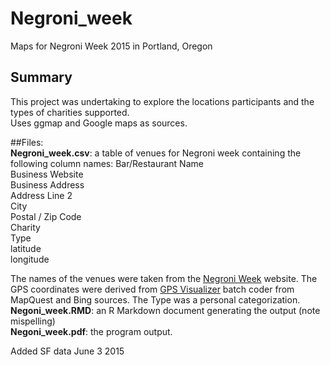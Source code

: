 # Negroni_week
Maps for Negroni Week 2015 in Portland, Oregon 

## Summary  
This project was undertaking to explore the locations participants and the types of charities supported.   
Uses ggmap and Google maps as sources. 

##Files:  
__Negroni_week.csv__: a table of venues for Negroni week containing the following column names:
Bar/Restaurant Name  
Business Website  
Business Address  
Address Line 2  
City  
Postal / Zip Code  
Charity  
Type  
latitude  
longitude  


The names of the venues were taken from the [Negroni Week](http://negroniweek.com/) website. The GPS coordinates were derived from [GPS Visualizer](http://www.gpsvisualizer.com/geocoder/) batch coder from MapQuest and Bing sources. The Type was a personal categorization.   
__Negoni_week.RMD__: an R Markdown document generating the output (note mispelling)   
__Negoni_week.pdf__: the program output.   


Added SF data June 3 2015
